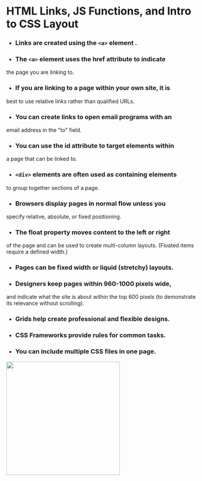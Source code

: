 # **HTML Links, JS Functions, and Intro to CSS Layout**

- ### Links are created using the `<a>` element .

- ### The `<a>` element uses the href attribute to indicate
the page you are linking to.

- ### If you are linking to a page within your own site, it is
best to use relative links rather than qualified URLs.

- ### You can create links to open email programs with an
email address in the "to" field.

- ### You can use the id attribute to target elements within
a page that can be linked to.

- ### `<div>` elements are often used as containing elements
to group together sections of a page.

- ### Browsers display pages in normal flow unless you
specify relative, absolute, or fixed positioning.

- ### The float property moves content to the left or right
of the page and can be used to create multi-column
layouts. (Floated items require a defined width.)

- ### Pages can be fixed width or liquid (stretchy) layouts.

- ### Designers keep pages within 960-1000 pixels wide,
and indicate what the site is about within the top 600
pixels (to demonstrate its relevance without scrolling).

- ### Grids help create professional and flexible designs.

- ### CSS Frameworks provide rules for common tasks.

- ### You can include multiple CSS files in one page.


<img src="https://geoinnova.org/blog-territorio/wp-content/uploads/2020/11/logos.png" width=300px>
